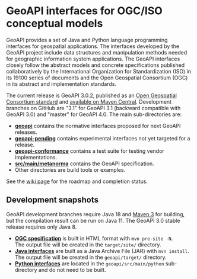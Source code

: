 # GeoAPI interfaces for OGC/ISO conceptual models

GeoAPI provides a set of Java and Python language programming interfaces for geospatial applications.
The interfaces developed by the GeoAPI project include data structures and manipulation methods needed
for geographic information system applications. The GeoAPI interfaces closely follow the abstract models
and concrete specifications published collaboratively by the International Organization for Standardization (ISO)
in its 19100 series of documents and the Open Geospatial Consortium (OGC) in its abstract and implementation standards.

The current release is GeoAPI 3.0.2, published as an
[Open Geospatial Consortium standard](http://www.opengeospatial.org/standards/geoapi/) and
[available on Maven Central](http://search.maven.org/#artifactdetails%7Corg.opengis%7Cgeoapi%7C3.0.2%7Cbundle).
Development branches on GitHub are "3.1" for GeoAPI 3.1 (backward compatible with GeoAPI 3.0)
and "master" for GeoAPI 4.0. The main sub-directories are:

* **[geoapi](https://github.com/opengeospatial/geoapi/tree/master/geoapi)**
  contains the normative interfaces proposed for next GeoAPI releases.
* **[geoapi-pending](https://github.com/opengeospatial/geoapi/tree/master/geoapi-pending)**
  contains experimental interfaces not yet targeted for a release.
* **[geoapi-conformance](https://github.com/opengeospatial/geoapi/tree/master/geoapi-conformance)**
  contains a test suite for testing vendor implementations.
* **[src/main/metanorma](https://github.com/opengeospatial/geoapi/tree/master/src/main/metanorma)**
  contains the GeoAPI specification.
* Other directories are build tools or examples.

See the [wiki page](https://github.com/opengeospatial/geoapi/wiki) for the roadmap and completion status.


## Development snapshots

GeoAPI development branches require Java 18 and [Maven 3](http://maven.apache.org) for building,
but the compilation result can be run on Java 11.
The GeoAPI 3.0 stable release requires only Java 8.

* **[OGC specification](https://opengeospatial.github.io/ogcna-auto-review/23-016.html)**
  is built in HTML format with `mvn pre-site -N`.\
  The output file will be created in the `target/site/` directory.
* **[Java interfaces](http://www.geoapi.org/snapshot/javadoc/index.html)**
  are built as a Java Archive File (JAR) with `mvn install`.\
  The output file will be created in the `geoapi/target/` directory.
* **[Python interfaces](http://www.geoapi.org/snapshot/python/index.html)**
  are located in the `geoapi/src/main/python` sub-directory
  and do not need to be built.

